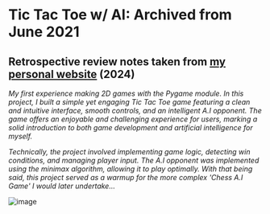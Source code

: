 # Tic Tac Toe w/ AI: Archived from June 2021

## Retrospective review notes taken from [my personal website](https://ahmeralam.co.uk/) (2024)
*My first experience making 2D games with the Pygame module. In this project, I built a simple yet engaging Tic Tac Toe game featuring a clean and intuitive interface, smooth controls, and an intelligent A.I opponent. The game offers an enjoyable and challenging experience for users, marking a solid introduction to both game development and artificial intelligence for myself.*

*Technically, the project involved implementing game logic, detecting win conditions, and managing player input. The A.I opponent was implemented using the minimax algorithm, allowing it to play optimally. With that being said, this project served as a warmup for the more complex 'Chess A.I Game' I would later undertake...*

![image](https://github.com/user-attachments/assets/94afeef6-5f46-4b74-8d9e-29343c18c7a0)
